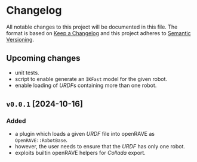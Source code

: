 # Changelog

All notable changes to this project will be documented in this file. The format is based on [Keep a Changelog](http://keepachangelog.com/)
and this project adheres to [Semantic Versioning](http://semver.org/).

## Upcoming changes
- unit tests.
- script to enable generate an `IKFast` model for the given robot.
- enable loading of *URDF*s containing more than one robot.

## `v0.0.1` [2024-10-16]

### Added

- a plugin which loads a given *URDF* file into openRAVE as `OpenRAVE::RobotBase`.
- however, the user needs to ensure that the *URDF* has only one robot.
- exploits builtin openRAVE helpers for *Collada* export.
